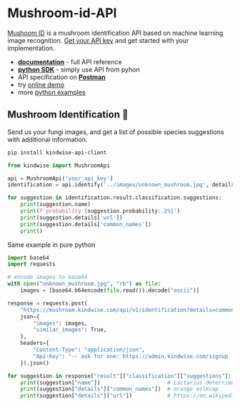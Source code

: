 # Mushroom-id-API

[Mushoom ID](https://www.kindwise.com/mushroom-id) is a mushroom identification API based on machine learning image recognition. [Get your API key](https://admin.kindwise.com/signup) and get started with your implementation.

 - **[documentation](https://mushroom.kindwise.com/docs)** - full API reference
 - **[python SDK](https://github.com/flowerchecker/kindwise-api-client)** - simply use API from pyhon 
 - API specification on **[Postman](https://www.postman.com/winter-shadow-932363/kindwise/collection/v0zjupf/mushroom-id)**
 - try [online demo](https://mushroom.kindwise.com/demo/)
 - more [python examples](python)

## Mushroom Identification 🍄
Send us your fungi images, and get a list of possible species suggestions with additional information.

```bash
pip install kindwise-api-client
```

```python
from kindwise import MushroomApi

api = MushroomApi('your_api_key')
identification = api.identify('../images/unknown_mushroom.jpg', details=['url', 'common_names'])

for suggestion in identification.result.classification.suggestions:
    print(suggestion.name)
    print(f'probability {suggestion.probability:.2%}')
    print(suggestion.details['url'])
    print(suggestion.details['common_names'])
    print()
```

Same example in pure python

```python
import base64
import requests

# encode images to base64
with open("unknown_mushroom.jpg", "rb") as file:
    images = [base64.b64encode(file.read()).decode("ascii")]

response = requests.post(
    "https://mushroom.kindwise.com/api/v1/identification?details=common_names,url",
    json={
        "images": images,
        "similar_images": True,
    },
    headers={
        "Content-Type": "application/json",
        "Api-Key": "-- ask for one: https://admin.kindwise.com/signup --",
    }).json()

for suggestion in response["result"]["classification"]["suggestions"]:
    print(suggestion["name"])                     # Lactarius deterrimus
    print(suggestion["details"]["common_names"])  # orange milkcap
    print(suggestion["details"]["url"])           # https://en.wikipedia.org/wiki/Lactarius_deterrimus
```
